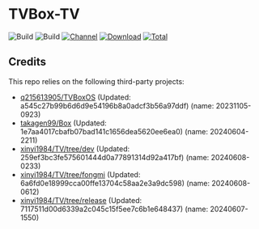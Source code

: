 # TVBox-TV

![Build](https://shields.io/github/actions/workflow/status/xinyi1984/TVBox-TV/TV.yml?branch=master&logo=github&label=Build)
![Build](https://shields.io/github/actions/workflow/status/xinyi1984/TVBox-TV/TVBox.yml?branch=master&logo=github&label=Build)
[![Channel](https://img.shields.io/badge/Follow-Telegram-blue.svg?logo=telegram)](https://t.me/klbot)
[![Download](https://img.shields.io/github/v/release/xinyi1984/TVBox-TV?color=orange&logoColor=orange&label=Download&logo=DocuSign)](https://github.com/xinyi1984/TVBox-TV/releases/latest) 
[![Total](https://shields.io/github/downloads/xinyi1984/TVBox-TV/total?logo=Bookmeter&label=Counts&logoColor=yellow&color=yellow)](https://github.com/xinyi1984/TVBox-TV/releases)

## Credits
This repo relies on the following third-party projects:
- [q215613905/TVBoxOS](https://github.com/q215613905/TVBoxOS) (Updated: a545c27b99b6d6d9e54196b8a0adcf3b56a97ddf) (name: 20231105-0923)
- [takagen99/Box](https://github.com/takagen99/Box) (Updated: 1e7aa4017cbafb07bad141c1656dea5620ee6ea0) (name: 20240604-2211)
- [xinyi1984/TV/tree/dev](https://github.com/xinyi1984/TV/tree/dev) (Updated: 259ef3bc3fe575601444d0a77891314d92a417bf) (name: 20240608-0233)
- [xinyi1984/TV/tree/fongmi](https://github.com/xinyi1984/TV/tree/fongmi) (Updated: 6a6fd0e18999cca00ffe13704c58aa2e3a9dc598) (name: 20240608-0612)
- [xinyi1984/TV/tree/release](https://github.com/xinyi1984/TV/tree/release) (Updated: 7117511d00d6339a2c045c15f5ee7c6b1e648437) (name: 20240607-1550)
